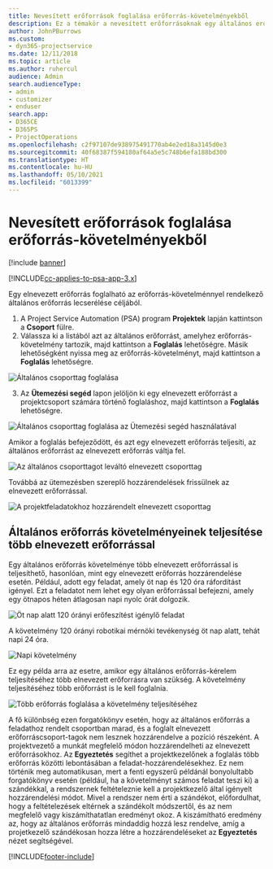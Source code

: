 ```yaml
---
title: Nevesített erőforrások foglalása erőforrás-követelményekből
description: Ez a témakör a nevesített erőforrásoknak egy általános erőforrás-követelmény részére történő foglalásáról nyújt tájékoztatást.
author: JohnPBurrows
ms.custom:
- dyn365-projectservice
ms.date: 12/11/2018
ms.topic: article
ms.author: ruhercul
audience: Admin
search.audienceType:
- admin
- customizer
- enduser
search.app:
- D365CE
- D365PS
- ProjectOperations
ms.openlocfilehash: c2f97107de938975491770ab4e2ed18a3145d0e3
ms.sourcegitcommit: 40f68387f594180af64a5e5c748b6efa188bd300
ms.translationtype: HT
ms.contentlocale: hu-HU
ms.lasthandoff: 05/10/2021
ms.locfileid: "6013399"
---
```

# <a name="book-named-resources-from-resource-requirements"></a>Nevesített erőforrások foglalása erőforrás-követelményekből

[!include [banner](../includes/psa-now-project-operations.md)]

[!INCLUDE[cc-applies-to-psa-app-3.x](../includes/cc-applies-to-psa-app-3x.md)]

Egy elnevezett erőforrás foglalható az erőforrás-követelménnyel rendelkező általános erőforrás lecserélése céljából.

1. A Project Service Automation (PSA) program **Projektek** lapján kattintson a **Csoport** fülre.
2. Válassza ki a listából azt az általános erőforrást, amelyhez erőforrás-követelmény tartozik, majd kattintson a **Foglalás** lehetőségre. Másik lehetőségként nyissa meg az erőforrás-követelményt, majd kattintson a **Foglalás** lehetőségre.


![Általános csoporttag foglalása](media/RM-how-to-14.png)


3. Az **Ütemezési segéd** lapon jelöljön ki egy elnevezett erőforrást a projektcsoport számára történő foglaláshoz, majd kattintson a **Foglalás** lehetőségre.

![Általános csoporttag foglalása az Ütemezési segéd használatával](media/RM-how-to-15.png)

Amikor a foglalás befejeződött, és azt egy elnevezett erőforrás teljesíti, az általános erőforrást az elnevezett erőforrás váltja fel.

![Az általános csoporttagot leváltó elnevezett csoporttag](media/RM-how-to-16.png)

Továbbá az ütemezésben szereplő hozzárendelések frissülnek az elnevezett erőforrással.

![A projektfeladatokhoz hozzárendelt elnevezett csoporttag](media/RM-how-to-17.png)

## <a name="fulfill-a-generic-resource-with-multiple-named-resources"></a>Általános erőforrás követelményeinek teljesítése több elnevezett erőforrással
Egy általános erőforrás követelménye több elnevezett erőforrással is teljesíthető, hasonlóan, mint egy elnevezett erőforrás hozzárendelése esetén. Például, adott egy feladat, amely öt nap és 120 óra ráfordítást igényel. Ezt a feladatot nem lehet egy olyan erőforrással befejezni, amely egy ötnapos héten átlagosan napi nyolc órát dolgozik. 

![Öt nap alatt 120 órányi erőfeszítést igénylő feladat](media/RM-how-to-21.png)

A követelmény 120 órányi robotikai mérnöki tevékenység öt nap alatt, tehát napi 24 óra.

![Napi követelmény](media/RM-how-to-22.png)

Ez egy példa arra az esetre, amikor egy általános erőforrás-kérelem teljesítéséhez több elnevezett erőforrásra van szükség. A követelmény teljesítéséhez több erőforrást is le kell foglalnia.

![Több erőforrás foglalása a követelmény teljesítéséhez](media/RM-how-to-23.png)

A fő különbség ezen forgatókönyv esetén, hogy az általános erőforrás a feladathoz rendelt csoportban marad, és a foglalt elnevezett erőforráscsoport-tagok nem lesznek hozzárendelve a pozíció részeként. A projektvezető a munkát megfelelő módon hozzárendelheti az elnevezett erőforrásokhoz. Az **Egyeztetés** segíthet a projektkezelőnek a foglalás több erőforrás közötti lebontásában a feladat-hozzárendelésekhez. Ez nem történik meg automatikusan, mert a fenti egyszerű példánál bonyolultabb forgatókönyv esetén (például, ha a követelményt számos feladat teszi ki) a szándékkal, a rendszernek feltételeznie kell a projektkezelő által igényelt hozzárendelési módot. Mivel a rendszer nem érti a szándékot, előfordulhat, hogy a feltételezések eltérnek a szándékolt módszertől, és az nem megfelelő vagy kiszámíthatatlan eredményt okoz. A kiszámítható eredmény az, hogy az általános erőforrás mindaddig hozzá lesz rendelve, amíg a projetkezelő szándékosan hozza létre a hozzárendeléseket az **Egyeztetés** nézet segítségével.




[!INCLUDE[footer-include](../includes/footer-banner.md)]